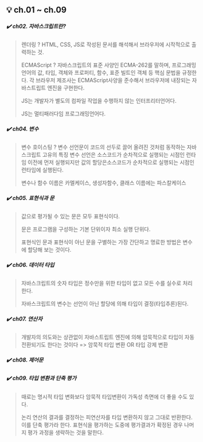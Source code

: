 ## 💡 ch.01 ~ ch.09

##### ✔️ ch02. 자바스크립트란?
> 렌더링 ? HTML, CSS, JS로 작성된 문서를 해석해서 브라우저에 시작적으로 출력하는 것.
>
> ECMAScript ? 자바스크립트의 표준 사양인 ECMA-262를 말하며, 프로그래밍 언어의 값, 타입, 객체와 프로퍼티, 함수, 표준 빌트인 객체 등 핵심 문법을 규정한다. 각 브라우저 제조사는 ECMAScript사양을 준수해서 브라우저에 내장되는 자바스트립트 엔진을 구현한다.
>
> JS는 개발자가 별도의 컴파일 작업을 수행하지 않는 인터프리터언어다.
>
> JS는 멀티패러다임 프로그래밍언어다.

##### ✔️ ch04. 변수
> 변수 호이스팅 ? 변수 선언문이 코드의 선두로 끌어 올려진 것처럼 동작하는 자바스크립트 고유의 특징
> 변수 선언은 소스코드가 순차적으로 실행되는 시점인 런타임 이전에 먼저 실행되지만 값의 할당은소스코드가 순차적으로 실행되는 시점인 런타임에 실행된다.
>
> 변수나 함수 이름은 카멜케이스, 생성자함수, 클래스 이름에는 파스칼케이스

##### ✔️ ch05.  표현식과 문
> 값으로 평가될 수 있는 문은 모두 표현식이다.
>
> 문은 프로그램을 구성하는 기본 단위이자 최소 실행 단위다.
>
> 표현식인 문과 표현식이 아닌 문을 구별하는 가장 간단하고 명료한 방법은 변수에 할당해 보는 것이다.

##### ✔️ ch06. 데이터 타입
> 자바스크립트의 숫자 타입은 정수만을 위한 타입이 없고 모든 수를 실수로 처리한다.
>
> 자바스크립트의 변수는 선언이 아닌 할당에 의해 타입이 결정(타입추론)된다.

##### ✔️ ch07. 연산자
> 개발자의 의도와는 상관없이 자바스트립트 엔진에 의해 암묵적으로 타입이 자동 전환되기도 한다는 것이다 => 암묵적 타입 변환 OR 타입 강제 변환

##### ✔️ ch08. 제어문

##### ✔️ ch09. 타입 변환과 단축 평가
> 때로는 명시적 타입 변화보다 암묵적 타입변환이 가독성 측면에 더 좋을 수도 있다.
>
> 논리 연산의 결과를 결정하는 피연산자를 타입 변환하지 않고 그대로 반환한다. 이를 단축 평가라 한다. 표현식을 평가하는 도중에 평가결과가 확정된 경우 나머지 평가 과정을 생략하는 것을 말한다.